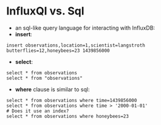 # InfluxQl vs. Sql

* an sql-like query language for interacting with InfluxDB:
* **insert**:
```
insert observations,location=1,scientist=langstroth butterflies=12,honeybees=23 1439856000
```
* **select**:
```
select * from observations
select * from "observations"
```
* **where** clause is similar to sql:
```
select * from observations where time=1439856000
select * from observations where time > '2000-01-01'
# Does it use an index?
select * from observations where honeybees=23
```  
